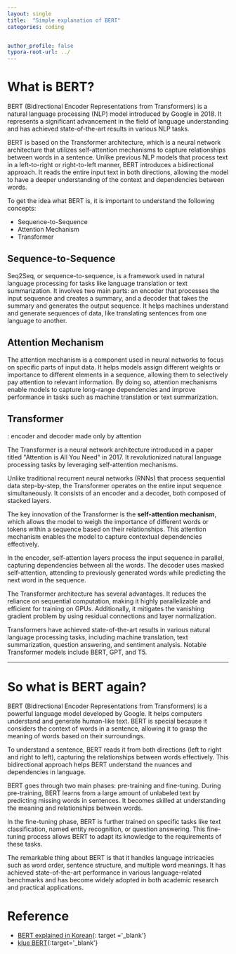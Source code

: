 ```yaml
---
layout: single
title:  "Simple explanation of BERT"
categories: coding


author_profile: false
typora-root-url: ../
---
```


# What is BERT?

BERT (Bidirectional Encoder Representations from Transformers) is a natural language processing (NLP) model introduced by Google in 2018. It represents a significant advancement in the field of language understanding and has achieved state-of-the-art results in various NLP tasks.

BERT is based on the Transformer architecture, which is a neural network architecture that utilizes self-attention mechanisms to capture relationships between words in a sentence. Unlike previous NLP models that process text in a left-to-right or right-to-left manner, BERT introduces a bidirectional approach. It reads the entire input text in both directions, allowing the model to have a deeper understanding of the context and dependencies between words.

To get the idea what BERT is, it is important to understand the following concepts: 

* Sequence-to-Sequence
* Attention Mechanism
* Transformer 



## Sequence-to-Sequence

Seq2Seq, or sequence-to-sequence, is a framework used in natural language processing for tasks like language translation or text summarization. It involves two main parts: an encoder that processes the input sequence and creates a summary, and a decoder that takes the summary and generates the output sequence. It helps machines understand and generate sequences of data, like translating sentences from one language to another.



## Attention Mechanism

The attention mechanism is a component used in neural networks to focus on specific parts of input data. It helps models assign different weights or importance to different elements in a sequence, allowing them to selectively pay attention to relevant information. By doing so, attention mechanisms enable models to capture long-range dependencies and improve performance in tasks such as machine translation or text summarization.



## Transformer

: encoder and decoder made only by attention

The Transformer is a neural network architecture introduced in a paper titled "Attention is All You Need" in 2017. It revolutionized natural language processing tasks by leveraging self-attention mechanisms.

Unlike traditional recurrent neural networks (RNNs) that process sequential data step-by-step, the Transformer operates on the entire input sequence simultaneously. It consists of an encoder and a decoder, both composed of stacked layers.

The key innovation of the Transformer is the **self-attention mechanism**, which allows the model to weigh the importance of different words or tokens within a sequence based on their relationships. This attention mechanism enables the model to capture contextual dependencies effectively.

In the encoder, self-attention layers process the input sequence in parallel, capturing dependencies between all the words. The decoder uses masked self-attention, attending to previously generated words while predicting the next word in the sequence.

The Transformer architecture has several advantages. It reduces the reliance on sequential computation, making it highly parallelizable and efficient for training on GPUs. Additionally, it mitigates the vanishing gradient problem by using residual connections and layer normalization.

Transformers have achieved state-of-the-art results in various natural language processing tasks, including machine translation, text summarization, question answering, and sentiment analysis. Notable Transformer models include BERT, GPT, and T5.



---

# So what is BERT again?

BERT (Bidirectional Encoder Representations from Transformers) is a powerful language model developed by Google. It helps computers understand and generate human-like text. BERT is special because it considers the context of words in a sentence, allowing it to grasp the meaning of words based on their surroundings.

To understand a sentence, BERT reads it from both directions (left to right and right to left), capturing the relationships between words effectively. This bidirectional approach helps BERT understand the nuances and dependencies in language.

BERT goes through two main phases: pre-training and fine-tuning. During pre-training, BERT learns from a large amount of unlabeled text by predicting missing words in sentences. It becomes skilled at understanding the meaning and relationships between words.

In the fine-tuning phase, BERT is further trained on specific tasks like text classification, named entity recognition, or question answering. This fine-tuning process allows BERT to adapt its knowledge to the requirements of these tasks.

The remarkable thing about BERT is that it handles language intricacies such as word order, sentence structure, and multiple word meanings. It has achieved state-of-the-art performance in various language-related benchmarks and has become widely adopted in both academic research and practical applications.

# Reference

* [BERT explained in Korean](https://wikidocs.net/31379){: target ='_blank'}
* [klue BERT](https://huggingface.co/klue/bert-base){:target='_blank'}



